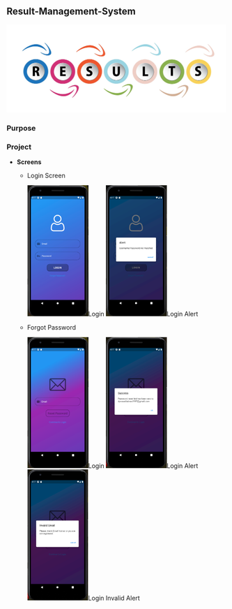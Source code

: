 ## Result-Management-System

![](Result.jpg)
### Purpose

### Project

  * __Screens__
  
    * Login Screen
  
      <img src="ScreenShots/Setup/Login/loginScreen.png" height="300">Login</img>
      <img src="ScreenShots/Setup/Login/LoginAlert.png" height="300">Login Alert</img>
      
    * Forgot Password
    
      <img src="ScreenShots/Setup/ForgotPassword/forgotScreen.png" height="300">Login</img>
      <img src="ScreenShots/Setup/ForgotPassword/forgotValidAlert.png" height="300">Login Alert</img>
      <img src="ScreenShots/Setup/ForgotPassword/forgotInvalidAlert.png" height="300">Login Invalid Alert</img>

    


